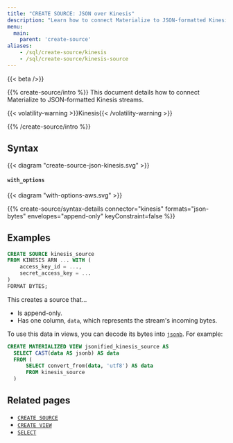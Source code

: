 ```yaml
---
title: "CREATE SOURCE: JSON over Kinesis"
description: "Learn how to connect Materialize to JSON-formatted Kinesis streams"
menu:
  main:
    parent: 'create-source'
aliases:
    - /sql/create-source/kinesis
    - /sql/create-source/kinesis-source
---
```


{{< beta />}}

{{% create-source/intro %}}
This document details how to connect Materialize to JSON-formatted Kinesis
streams.

{{< volatility-warning >}}Kinesis{{< /volatility-warning >}}

{{% /create-source/intro %}}

## Syntax

{{< diagram "create-source-json-kinesis.svg" >}}

#### `with_options`

{{< diagram "with-options-aws.svg" >}}

{{% create-source/syntax-details connector="kinesis" formats="json-bytes" envelopes="append-only" keyConstraint=false %}}

## Examples

```sql
CREATE SOURCE kinesis_source
FROM KINESIS ARN ... WITH (
    access_key_id = ...,
    secret_access_key = ...
)
FORMAT BYTES;
```

This creates a source that...

- Is append-only.
- Has one column, `data`, which represents the stream's incoming bytes.

To use this data in views, you can decode its bytes into
[`jsonb`](/sql/types/jsonb). For example:

```sql
CREATE MATERIALIZED VIEW jsonified_kinesis_source AS
  SELECT CAST(data AS jsonb) AS data
  FROM (
      SELECT convert_from(data, 'utf8') AS data
      FROM kinesis_source
  )
```

## Related pages

- [`CREATE SOURCE`](../)
- [`CREATE VIEW`](../../create-view)
- [`SELECT`](../../select)
